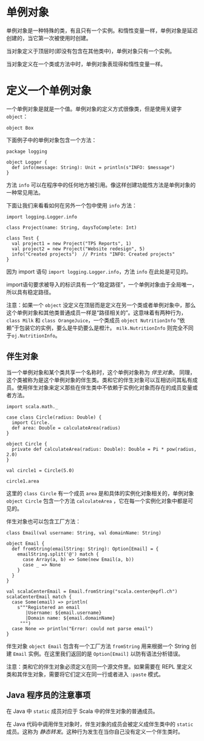# 单例对象

单例对象是一种特殊的类，有且只有一个实例。和惰性变量一样，单例对象是延迟创建的，当它第一次被使用时创建。

当对象定义于顶层时(即没有包含在其他类中)，单例对象只有一个实例。

当对象定义在一个类或方法中时，单例对象表现得和惰性变量一样。

# 定义一个单例对象

一个单例对象是就是一个值。单例对象的定义方式很像类，但是使用关键字 `object`：

```
object Box
```

下面例子中的单例对象包含一个方法：

```
package logging

object Logger {
  def info(message: String): Unit = println(s"INFO: $message")
}
```

方法 `info` 可以在程序中的任何地方被引用。像这样创建功能性方法是单例对象的一种常见用法。

下面让我们来看看如何在另外一个包中使用 `info` 方法：

```
import logging.Logger.info

class Project(name: String, daysToComplete: Int)

class Test {
  val project1 = new Project("TPS Reports", 1)
  val project2 = new Project("Website redesign", 5)
  info("Created projects")  // Prints "INFO: Created projects"
}
```

因为 import 语句 `import logging.Logger.info`，方法 `info` 在此处是可见的。

import语句要求被导入的标识具有一个“稳定路径”，一个单例对象由于全局唯一，所以具有稳定路径。

注意：如果一个 `object` 没定义在顶层而是定义在另一个类或者单例对象中，那么这个单例对象和其他类普通成员一样是“路径相关的”。这意味着有两种行为，`class Milk` 和 `class OrangeJuice`，一个类成员 `object NutritionInfo` “依赖”于包装它的实例，要么是牛奶要么是橙汁。 `milk.NutritionInfo` 则完全不同于`oj.NutritionInfo`。

## 伴生对象

当一个单例对象和某个类共享一个名称时，这个单例对象称为 *伴生对象*。 同理，这个类被称为是这个单例对象的伴生类。类和它的伴生对象可以互相访问其私有成员。使用伴生对象来定义那些在伴生类中不依赖于实例化对象而存在的成员变量或者方法。

```
import scala.math._

case class Circle(radius: Double) {
  import Circle._
  def area: Double = calculateArea(radius)
}

object Circle {
  private def calculateArea(radius: Double): Double = Pi * pow(radius, 2.0)
}

val circle1 = Circle(5.0)

circle1.area
```

这里的 `class Circle` 有一个成员 `area` 是和具体的实例化对象相关的，单例对象 `object Circle` 包含一个方法 `calculateArea` ，它在每一个实例化对象中都是可见的。

伴生对象也可以包含工厂方法：

```
class Email(val username: String, val domainName: String)

object Email {
  def fromString(emailString: String): Option[Email] = {
    emailString.split('@') match {
      case Array(a, b) => Some(new Email(a, b))
      case _ => None
    }
  }
}

val scalaCenterEmail = Email.fromString("scala.center@epfl.ch")
scalaCenterEmail match {
  case Some(email) => println(
    s"""Registered an email
       |Username: ${email.username}
       |Domain name: ${email.domainName}
     """)
  case None => println("Error: could not parse email")
}
```

伴生对象 `object Email` 包含有一个工厂方法 `fromString` 用来根据一个 String 创建 `Email` 实例。在这里我们返回的是 `Option[Email]` 以防有语法分析错误。

注意：类和它的伴生对象必须定义在同一个源文件里。如果需要在 REPL 里定义类和其伴生对象，需要将它们定义在同一行或者进入 `:paste` 模式。

## Java 程序员的注意事项

在 Java 中 `static` 成员对应于 Scala 中的伴生对象的普通成员。

在 Java 代码中调用伴生对象时，伴生对象的成员会被定义成伴生类中的 `static` 成员。这称为 *静态转发*。这种行为发生在当你自己没有定义一个伴生类时。